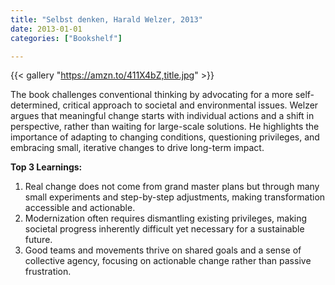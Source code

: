 ```yaml
---
title: "Selbst denken, Harald Welzer, 2013"
date: 2013-01-01
categories: ["Bookshelf"]

---
```


{{< gallery "https://amzn.to/411X4bZ,title.jpg" >}}

The book challenges conventional thinking by advocating for a more self-determined, critical approach to societal and environmental issues. Welzer argues that meaningful change starts with individual actions and a shift in perspective, rather than waiting for large-scale solutions. He highlights the importance of adapting to changing conditions, questioning privileges, and embracing small, iterative changes to drive long-term impact.

**Top 3 Learnings:**

1. Real change does not come from grand master plans but through many small experiments and step-by-step adjustments, making transformation accessible and actionable.
2. Modernization often requires dismantling existing privileges, making societal progress inherently difficult yet necessary for a sustainable future.
3. Good teams and movements thrive on shared goals and a sense of collective agency, focusing on actionable change rather than passive frustration.
